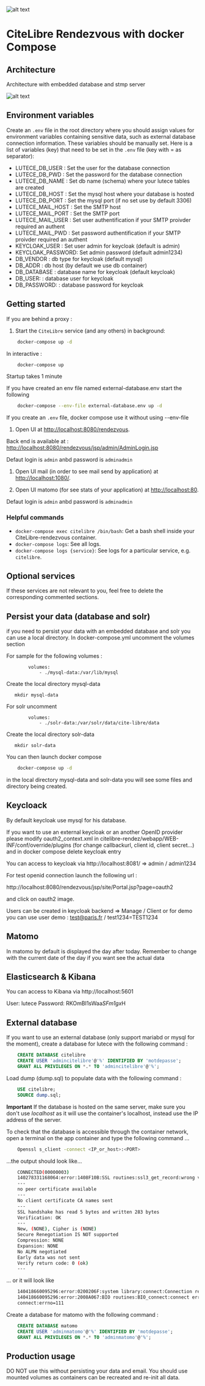 ![alt text](utils/Images/CiteLibre_500.png "Cite Libre")
# CiteLibre Rendezvous with docker Compose

## Architecture


Architecture with embedded database and stmp server

![alt text](utils/Images/cite-libre-rendezvous-docker.png "CiteLibre architecture")
## Environment variables

Create an `.env` file in the root directory where you should assign values for
environment variables containing sensitive data, such as external database connection information.
 These variables should be manually set. Here is a list of variables (key) that
need to be set in the `.env` file (key with = as separator):

 * LUTECE_DB_USER   : Set the user for the database connection
 * LUTECE_DB_PWD    : Set the password for the database connection
 * LUTECE_DB_NAME   : Set db name (schema) where your lutece tables are created
 * LUTECE_DB_HOST   : Set the mysql host where your database is hosted
 * LUTECE_DB_PORT   : Set the mysql port (if no set use by default 3306)
 * LUTECE_MAIL_HOST : Set the SMTP host
 * LUTECE_MAIL_PORT : Set the SMTP port
 * LUTECE_MAIL_USER : Set user authentification if your SMTP proivder required an authent
 * LUTECE_MAIL_PWD  : Set password authentification if your SMTP proivder required an authent
 * KEYCLOAK_USER    : Set user admin for keycloak (default is admin)
 * KEYCLOAK_PASSWORD: Set admin password (default admin1234)
 * DB_VENDOR        : db type for keycloak (default mysql)
 * DB_ADDR          : db host (by default we use db container)
 * DB_DATABASE      : database name for keycloak (default keycloak)
 * DB_USER:         : database user for keycloak 
 * DB_PASSWORD:     : database password for keycloak 

## Getting started

If you are behind a proxy :



1. Start the `CiteLibre` service (and any others) in background:

```bash
    docker-compose up -d
```

In interactive : 

```bash
    docker-compose up
```

Startup takes 1 minute

If you have created an env file named external-database.env start the following 

```bash
    docker-compose --env-file external-database.env up -d
```

If you create an `.env` file, docker compose use it without using --env-file 


1. Open UI at <http://localhost:8080/rendezvous>.

Back end is available at : <http://localhost:8080/rendezvous/jsp/admin/AdminLogin.jsp>

Defaut login is `admin` anbd password is `adminadmin`


1. Open UI mail (in order to see mail send by application) at <http://localhost:1080/>.


2. Open UI matomo (for see stats of your application) at <http://localhost:80>.

Defaut login is `admin` anbd password is `adminadmin`

### Helpful commands

- `docker-compose exec citelibre /bin/bash`: Get a bash shell inside your CiteLibre-rendezvous container.
- `docker-compose logs`: See all logs.
- `docker-compose logs {service}`: See logs for a particular service, e.g. `citelibre`.

## Optional services

If these services are not relevant to you, feel free to delete the corresponding commented sections.

## Persist your data (database and solr)

if you need to persist your data with an embedded database and solr you can use a local directory.
In docker-compose.yml uncomment the volumes section

For sample for the following volumes :
```
        volumes:
            - ./mysql-data:/var/lib/mysql
```

 Create the local directory mysql-data

 ```
    mkdir mysql-data
 ```

For solr uncomment 

```
        volumes:
            - ./solr-data:/var/solr/data/cite-libre/data
```
 Create the local directory solr-data

 ```
    mkdir solr-data
 ```


You can then launch docker compose 

```bash
    docker-compose up -d
```

in the local directory mysql-data and solr-data you will see some files and directory being created.


## Keycloack

By default keycloak use mysql for his database.

If you want to use an external keycloak or an another OpenID provider please modify oauth2_context.xml in
citelibre-rendez/webapp/WEB-INF/conf/override/plugins (for change callbackurl, client id, client secret...)
and in docker compose delete keycloak entry


You can access to keycloak via http://localhost:8081/ => admin / admin1234

For test openid connection launch the following url :

http://localhost:8080/rendezvous/jsp/site/Portal.jsp?page=oauth2

and click on oauth2 image.

Users can be created in keycloak backend => Manage / Client
or for demo you can use user demo : test@paris.fr / test1234=TEST1234 



## Matomo

In matomo by default is displayed the day after today. Remember to change with the current date of the day if you want see the actual data

## Elasticsearch & Kibana

You can access to Kibana via http://localhost:5601

User: lutece
Password: RKOmBI1sWaa*SFm1gx*H

## External database
If you want to use an external database (only support mariabd or mysql for the moment),
create a database for lutece with the following command : 

```sql
    CREATE DATABASE citelibre
    CREATE USER 'admincitelibre'@'%' IDENTIFIED BY 'motdepasse'; 
    GRANT ALL PRIVILEGES ON *.* TO 'admincitelibre'@'%';
```


Load dump (dump.sql) to populate data with the following command :
```sql
    USE citelibre;
	SOURCE dump.sql;
```

**Important**
If the database is hosted on the same server, make sure you don't use *localhost* as it will use the container's localhost, instead use the IP address of the server.

To check that the database is accessible through the container network, open a terminal on the app container and type the following command ...
```bash
    Openssl s_client -connect <IP_or_host>:<PORT>
```

...the output should look like...
```bash
    CONNECTED(00000003)
    140278331168064:error:1408F10B:SSL routines:ssl3_get_record:wrong version number:../ssl/record/ssl3_record.c:331:
    ---
    no peer certificate available
    ---
    No client certificate CA names sent
    ---
    SSL handshake has read 5 bytes and written 283 bytes
    Verification: OK
    ---
    New, (NONE), Cipher is (NONE)
    Secure Renegotiation IS NOT supported
    Compression: NONE
    Expansion: NONE
    No ALPN negotiated
    Early data was not sent
    Verify return code: 0 (ok)
    ---
```

... or it will look like 
```bash
    140418660095296:error:0200206F:system library:connect:Connection refused:../crypto/bio/b_sock2.c:110:
    140418660095296:error:2008A067:BIO routines:BIO_connect:connect error:../crypto/bio/b_sock2.c:111:
    connect:errno=111
```

Create a database for matomo with the following command :

```sql
    CREATE DATABASE matomo
    CREATE USER 'adminmatomo'@'%' IDENTIFIED BY 'motdepasse'; 
    GRANT ALL PRIVILEGES ON *.* TO 'adminmatomo'@'%';
```

## Production usage

DO NOT use this without persisting your data and email. You should use
mounted volumes as containers can be recreated and re-init all data. 
